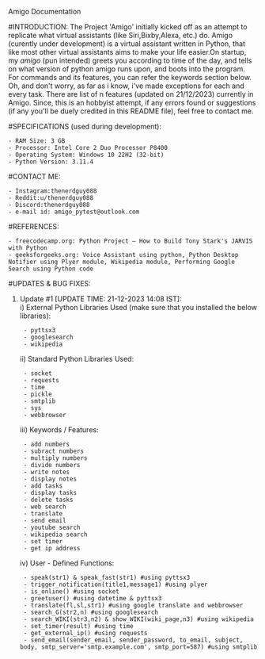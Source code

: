 Amigo Documentation

#INTRODUCTION:
The Project 'Amigo' initially kicked off as an attempt to replicate what virtual assistants (like Siri,Bixby,Alexa, etc.) do. Amigo (curently under development) is a virtual assistant written in Python, that like most other virtual assistants aims to make your life easier.On startup, my *amigo* (pun intended) greets you according to time of the day, and tells on what version of python amigo runs upon, and boots into the program. For commands and its features, you can refer the keywords section below. Oh, and don't worry, as far as i know, i've made exceptions for each and every task. There are list of n features (updated on 21/12/2023) currently in Amigo. Since, this is an hobbyist attempt, if any errors found or suggestions (if any you'll be duely credited in this README file), feel free to contact me.

#SPECIFICATIONS (used during development):

	- RAM Size: 3 GB
	- Processor: Intel Core 2 Duo Processor P8400
	- Operating System: Windows 10 22H2 (32-bit)
	- Python Version: 3.11.4

#CONTACT ME:

	- Instagram:thenerdguy088 
	- Reddit:u/thenerdguy088 
	- Discord:thenerdguy088
	- e-mail id: amigo_pytest@outlook.com
	
#REFERENCES:

	- freecodecamp.org: Python Project – How to Build Tony Stark's JARVIS with Python 
	- geeksforgeeks.org: Voice Assistant using python, Python Desktop Notifier using Plyer module, Wikipedia module, Performing Google Search using Python code

#UPDATES & BUG FIXES:

1. Update #1 [UPDATE TIME: 21-12-2023 14:08 IST]:	
	i) External Python Libraries Used (make sure that you installed the below libraries):

		- pyttsx3 
		- googlesearch
		- wikipedia

	ii) Standard Python Libraries Used:

		- socket
		- requests
		- time
		- pickle
		- smtplib
		- sys
		- webbrowser

	iii) Keywords / Features:

		- add numbers
		- subract numbers
		- multiply numbers
		- divide numbers
		- write notes
		- display notes
		- add tasks
		- display tasks
		- delete tasks
		- web search
		- translate
		- send email
		- youtube search
		- wikipedia search
		- set timer
		- get ip address

	iv) User - Defined Functions:

		- speak(str1) & speak_fast(str1) #using pyttsx3
		- trigger_notification(title1,message1) #using plyer 
		- is_online() #using socket
		- greetuser() #using datetime & pyttsx3
		- translate(fl,sl,str1) #using google translate and webbrowser
		- search_G(str2,n) #using googlesearch
		- search_WIKI(str3,n2) & show_WIKI(wiki_page,n3) #using wikipedia 
		- set_timer(result) #using time
		- get_external_ip() #using requests
		- send_email(sender_email, sender_password, to_email, subject, body, smtp_server='smtp.example.com', smtp_port=587) #using smtplib
